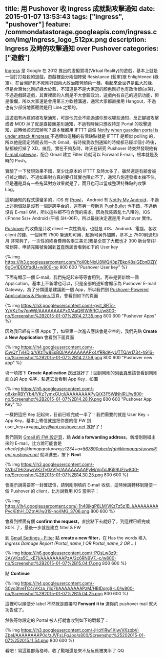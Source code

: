 title: 用 Pushover 收 Ingress 成就點攻擊通知
date: 2015-01-07 13:53:43
tags: ["ingress", "pushover"]
feature: /commondatastorage.googleapis.com/ingress.com/img/Ingress_logo_512px.png
description: Ingress 及時的攻擊通知 over Pushover
categories: ["遊戲"]
---

[Ingress](https://www.ingress.com/) 是 Google 在 2012 推出的虛擬實境(Virtual Reality)的遊戲，基本上就是一個打打殺殺的遊戲，遊戲裡面分兩個陣營 Resistance (藍軍)跟 Enlightened (綠軍)，在台灣好死不死剛好跟兩大政治陣營顏色一樣，看起來全世界是藍大於綠，但是台灣台北剛好綠大於藍，不知道是不是大家選的顏色剛好也有政治傾向(笑)，不過遊戲歸遊戲，其實裡面的人倒是不大會聊政治，遊戲內有自己的通訊功能，但是很爛，所以大家還是會用第三方軟體溝通，通常大家都直接用 Hangout，不過也有少部份地區聽說是用 Line 之類的。

這遊戲有內建的被攻擊通知，可是他完全不能過濾你想收哪些通知，反正腳被攻擊或者 MOD 掉了就是直接無差別通知，不過有時候只想收特定 Portal 的攻擊通知，這時候該怎麼辦呢？原本我都用 IFTTT 這個 [Notify when guardian portal is under attack #ingress
](https://ifttt.com/recipes/203777-notify-when-guardian-portal-is-under-attack-ingress) 不過類似這種的有個缺點就是 IFTTT 是類似 polling 的，所以他是固定時間去問一次 Gmail，有時候我收到通知的時候都已經半個小時後，點都被打掉了 XD，搞屁，實在不夠及時，昨天在研究 Pushover 時突然發現他有 [E-mail gateway](http://updates.pushover.net/post/24408806716/e-mail-to-pushover-gateway)，配合 Gmail 建立 Filter 時就可以 Forward E-mail，根本就是及時的 Push。

實驗了一下發現效果不錯，至少比原本的 IFTTT 及時太多了，雖然還是有腳會被打掉之類的，不過如果對方真的要打其實也阻止不了，通常八炮連發根本擋不住，但是還是具有一些拖延對方效果就是了，而且也可以當成整理特殊點的攻擊 Log。

<!--more-->

這類通知的程式還蠻多的，iOS 有 [Prowl](http://www.prowlapp.com/)， Android 有 [Notify My Android](http://www.notifymyandroid.com/)，不過上述兩個就是沒有一個是跨平台的，還有另一套新秀 [PushBullet](https://www.pushbullet.com/) 也不錯，不過他沒有 E-mail GW，所以這些都不符合我的需求，因為我裝置亂七八糟的，iOS (iPhone 5s)+ Android (平板 SH-06F)，所以最後決定還是用 Pushover 實作。

[Pushover](https://pushover.net/) 的收費是只收 client 一次性費用，也就是 iOS、Android、電腦，各收 client 的錢，一個月有 7500 筆通知可用，超過可另外加購，基本上 7500則通知/月 非常夠了，一次性的終身費用各兩三美元(我是全買了大概也才 300 新台幣)非常划算，申請完賬號後回到[首頁](https://pushover.net/)應該會看到如下的 User key

{% img https://lh3.googleusercontent.com/YoX0bNlxU8WQ43p7BkpK8slGEbnDZjY6gOv1DDOfqdU=w800-no 800 600 "Pushover User key" %}

下面有顯示一個 E-mail，我們先記起來等等會用到。再來是要新增一個 Application，基本上不新增也可以，只是全部的通知會顯示為 Pushover E-mail Gateway，為了分類還是建議創一個 App，所以我們到 [Pushover-Powered Applications & Plugins
](https://pushover.net/apps) 這頁，會看到如下的頁面

{% img https://lh3.googleusercontent.com/-gyit_8RTc-Y/VKzTw7ppWjI/AAAAAAAAPx0/4aQ6fWi5RCU/w800-no/Screenshot%2B2015-01-07%2B14.27.35.png 800 600 "Pushover Apps" %}

因為我已經有三個 Apps 了，如果第一次進去應該會是空空的，我們先點 **Create a New Application** 會看到下面頁面

{% img https://lh4.googleusercontent.com/-j5wQYTyHDlg/VKzTw8EsBQI/AAAAAAAAPx4/fRRdK-yUTTQ/w1734-h916-no/Screenshot%2B2015-01-07%2B14.27.59.png 800 600 "Pushover new app" %}

填一填按下 **Create Application** 送出就好了！回到剛剛的[列表頁](https://pushover.net/apps)應該會看到剛剛創立的 App 名字，點進去會看到 App Key，如圖

{% img https://lh5.googleusercontent.com/-g8xknRBYYb4/VKzTymxGUgI/AAAAAAAAPyQ/X3F5WjNhIRU/w800-no/Screenshot%2B2015-01-07%2B14.28.19.png 800 600 "Pushover App Key" %}

一樣把這把 Key 記起來，目前已經完成一半了！我們需要的就是 User Key + App Key，基本上寄信就是把你要的信 FW 到 user_key+a=app_key@api.pushover.net 就好了！

我們回到 [Gmail 的 FW 設定頁](https://mail.google.com/mail/u/0/#settings/fwdandpop)，點 **Add a forwarding address**，新增剛剛組出來的 E-mail，比方說可能會是 *abcdefghijklmnopqrstuvwxyz1234+a=567890abcdefghijklmnopqrstuvwx@api.pushover.net* 就填進去，按下 **Next**

{% img https://lh3.googleusercontent.com/-SVbsTIHr3qw/VKzTy0zVfyI/AAAAAAAAPyM/VqTdJKj59UE/w800-no/Screenshot%2B2015-01-07%2B14.30.25.png 800 600 %}

會提示說需要寄一封確認信，請到剛剛填的 E-mail 收信，這時候請轉移到隨便一個 Pushover 的 client，比方說我用 iOS 當例子：

{% img https://lh4.googleusercontent.com/-1h40jkgP6LM/VKzTz5z1B_I/AAAAAAAAPyc/EthH_OZtnAI/w319-no/IMG_3706.png 800 600 %}

會看到裡面有個 **confirm the request**，直接點下去就好了，到這裡已經完成 80% 了，最後一步就是建立 filter & FW

到 [Gmail Settings - Filter](https://mail.google.com/mail/u/0/#settings/filters) 點 **create a new filter**，在 Has the words 填入 *Ingress Damage Report (Portal_name_1 OR Portal_name_2 OR ...)*

{% img https://lh6.googleusercontent.com/-POsLw3z9-2A/VKza5C_kE7I/AAAAAAAAPzA/2c6RN9V7_-c/w800-no/Screenshot%2B2015-01-07%2B15.04.17.png 800 600 %} 

點 **Continue**

{% img https://lh4.googleusercontent.com/-S0yo3hreTC4/VKza_i1ic7I/AAAAAAAAPzM/HBIDqrg9-L0/w800-no/Screenshot%2B2015-01-07%2B15.04.25.png 800 600 %}

這裡可以順便分 label 不然就是直接勾 **Forward it to** 選你的 pushover mail 就大功告成了。

然後等你設定的 Portal 被人打就會收到如下的戰報了：

{% img https://lh3.googleusercontent.com/-jHoYlRw1Xjw/VKzobV-ZbeI/AAAAAAAAP0o/zJVFsLFgJoo/s800/Screenshot%25202015-01-07%252015.11.54.png 800 600 %}

看吧！寫這篇部落格時，收了戰報還是來不及反應被夷平了 QQ
